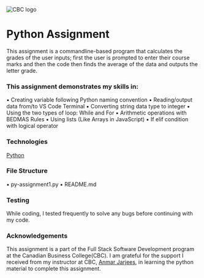 ![CBC logo](https://canadianbusinesscollege.com/wp-content/uploads/2020/09/CBC-New-Logo-Website.png)

# Python Assignment

This assignment is a commandline-based program that calculates the grades of the user inputs; first the user is prompted to enter their course marks and then the code then finds the average of the data and outputs the letter grade.

### This assignment demonstrates my skills in:

▪ Creating variable following Python naming convention
▪ Reading/output data from/to VS Code Terminal
▪ Converting string data type to integer
▪ Using the two types of loop: While and For
▪ Arithmetic operations with BEDMAS Rules
▪ Using lists (Like Arrays in JavaScript)
▪ If elif condition with logical operator

### Technologies

[Python](https://docs.python.org/3/tutorial/)

### File Structure



▪ py-assignment1.py                                                                                                                                                              ▪ README.md

### Testing

While coding, I tested frequently to solve any bugs before continuing with my code.

### Acknowledgements

This assignment is a part of the Full Stack Software Development program at the Canadian Business College(CBC). I am grateful for the support I received from my instructor at CBC, [Anmar Jarjees](https://github.com/anmarjarjees), in learning the python material to complete this assignment.

